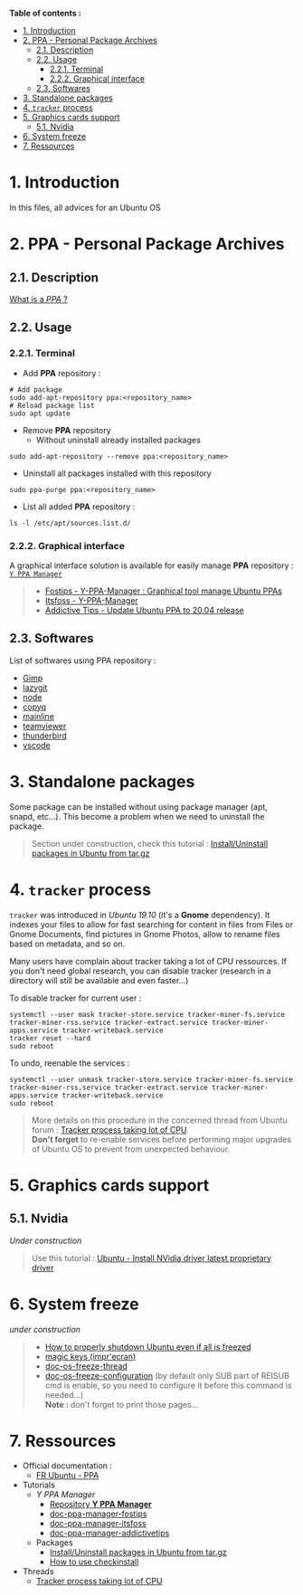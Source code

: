 **Table of contents :**
- [1. Introduction](#1-introduction)
- [2. PPA - Personal Package Archives](#2-ppa---personal-package-archives)
  - [2.1. Description](#21-description)
  - [2.2. Usage](#22-usage)
    - [2.2.1. Terminal](#221-terminal)
    - [2.2.2. Graphical interface](#222-graphical-interface)
  - [2.3. Softwares](#23-softwares)
- [3. Standalone packages](#3-standalone-packages)
- [4. `tracker` process](#4-tracker-process)
- [5. Graphics cards support](#5-graphics-cards-support)
  - [5.1. Nvidia](#51-nvidia)
- [6. System freeze](#6-system-freeze)
- [7. Ressources](#7-ressources)

# 1. Introduction

In this files, all advices for an Ubuntu OS

# 2. PPA - Personal Package Archives

## 2.1. Description

[What is a _PPA_ ?][doc-ppa-ubuntu]

## 2.2. Usage
### 2.2.1. Terminal

- Add **PPA** repository :
```shell
# Add package
sudo add-apt-repository ppa:<repository_name>
# Reload package list
sudo apt update
```

- Remove **PPA** repository
  - Without uninstall already installed packages
```shell
sudo add-apt-repository --remove ppa:<repository_name>
```
  - Uninstall all packages installed with this repository
```shell
sudo ppa-purge ppa:<repository_name>
```

- List all added **PPA** repository :
```shell
ls -l /etc/apt/sources.list.d/
```

### 2.2.2. Graphical interface

A graphical interface solution is available for easily manage **PPA** repository : [`Y PPA Manager`][doc-ppa-manager-official]
> - [Fostips - Y-PPA-Manager : Graphical tool manage Ubuntu PPAs][doc-ppa-manager-fostips]
> - [Itsfoss - Y-PPA-Manager][doc-ppa-manager-itsfoss]
> - [Addictive Tips - Update Ubuntu PPA to 20.04 release][doc-ppa-manager-addictivetips]

## 2.3. Softwares

List of softwares using PPA repository :
- [Gimp][ppa-gimp]
- [lazygit][ppa-lazygit]
- [node][ppa-node]
- [copyq][ppa-copyq]
- [mainline][ppa-kernel-mainline]
- [teamviewer][ppa-teamviewer]
- [thunderbird][ppa-thunderbird]
- [vscode][ppa-vscode]

# 3. Standalone packages

Some package can be installed without using package manager (apt, snapd, etc...). This become a problem when we need to uninstall the package.  
> Section under construction, check this tutorial : [Install/Uninstall packages in Ubuntu from tar.gz][tutorial-package-tar-gz]

# 4. `tracker` process

`tracker` was introduced in _Ubuntu 19.10_ (it's a **Gnome** dependency). It indexes your files to allow for fast searching for content in files from Files or Gnome Documents, find pictures in Gnome Photos, allow to rename files based on metadata, and so on.

Many users have complain about tracker taking a lot of CPU ressources. If you don't need global research, you can disable tracker (research in a directory will still be available and even faster...)

To disable tracker for current user :
```shell
systemctl --user mask tracker-store.service tracker-miner-fs.service tracker-miner-rss.service tracker-extract.service tracker-miner-apps.service tracker-writeback.service
tracker reset --hard
sudo reboot
```

To undo, reenable the services :
```shell
systemctl --user unmask tracker-store.service tracker-miner-fs.service tracker-miner-rss.service tracker-extract.service tracker-miner-apps.service tracker-writeback.service
sudo reboot
```
> More details on this procedure in the concerned thread from Ubuntu forum : [Tracker process taking lot of CPU][thread-tracker-process-cpu].  
> **Don't forget** to re-enable services before performing major upgrades of Ubuntu OS to prevent from unexpected behaviour.

# 5. Graphics cards support
## 5.1. Nvidia

_Under construction_ 
> Use this tutorial : [Ubuntu - Install NVidia driver latest proprietary driver][tutorial-nvidia-driver]

# 6. System freeze

_under construction_
> - [How to properly shutdown Ubuntu even if all is freezed][doc-os-freeze-ubuntu]
> - [magic keys (impr'ecran)][doc-os-freeze-ubuntu-magic-keys]
> - [doc-os-freeze-thread]
> - [doc-os-freeze-configuration] (by default only SUB part of REISUB cmd is enable, so you need to configure it before this command is needed...)  
> **Note :** don't forget to print those pages...  

# 7. Ressources

- Official documentation :
  - [FR Ubuntu - PPA][doc-ppa-ubuntu]
- Tutorials
  - _Y PPA Manager_
    - [Repository **Y PPA Manager**][doc-ppa-manager-official]
    - [doc-ppa-manager-fostips]
    - [doc-ppa-manager-itsfoss]
    - [doc-ppa-manager-addictivetips]
  - Packages
    - [Install/Uninstall packages in Ubuntu from tar.gz][tutorial-package-tar-gz]
    - [How to use checkinstall][doc-checkinstall-ubuntu]
- Threads
  - [Tracker process taking lot of CPU][thread-tracker-process-cpu]

<!-- External links -->
[doc-ppa-ubuntu]: https://doc.ubuntu-fr.org/ppa
[doc-ppa-manager-official]: https://launchpad.net/~webupd8team/+archive/ubuntu/y-ppa-manager
[doc-ppa-manager-fostips]: https://fostips.com/y-ppa-manager-graphical-tool-manage-ubuntu-ppas/
[doc-ppa-manager-itsfoss]: https://itsfoss.com/y-ppa-manager/
[doc-ppa-manager-addictivetips]: https://www.addictivetips.com/ubuntu-linux-tips/update-ubuntu-ppa-to-20-04-release/

[doc-os-freeze-ubuntu]: https://doc.ubuntu-fr.org/tutoriel/lorsque_le_systeme_gele
[doc-os-freeze-ubuntu-magic-keys]: https://doc.ubuntu-fr.org/touches_magiques
[doc-os-freeze-configuration]: https://linuxconfig.org/how-to-enable-all-sysrq-functions-on-linux
[doc-os-freeze-thread]: https://askubuntu.com/questions/4408/what-should-i-do-when-ubuntu-freezes

[doc-checkinstall-ubuntu]: https://doc.ubuntu-fr.org/checkinstall

[ppa-gimp]: https://doc.ubuntu-fr.org/gimp
[ppa-lazygit]: https://github.com/jesseduffield/lazygit
[ppa-node]: https://doc.ubuntu-fr.org/nodejs
[ppa-copyq]: https://copyq.readthedocs.io/en/latest/installation.html
[ppa-kernel-mainline]: https://github.com/bkw777/mainline
[ppa-teamviewer]: https://community.teamviewer.com/English/kb/articles/30666-how-to-update-teamviewer-on-linux-via-repository
[ppa-thunderbird]: https://doc.ubuntu-fr.org/thunderbird
[ppa-vscode]: https://code.visualstudio.com/docs/setup/linux

[tutorial-package-tar-gz]: https://ajinkya007.in/linux/install-packages-in-ubuntu-from-tar-gz/
[tutorial-nvidia-driver]: https://www.cyberciti.biz/faq/ubuntu-linux-install-nvidia-driver-latest-proprietary-driver/

[thread-tracker-process-cpu]: https://askubuntu.com/questions/1187191/tracker-process-taking-lot-of-cpu